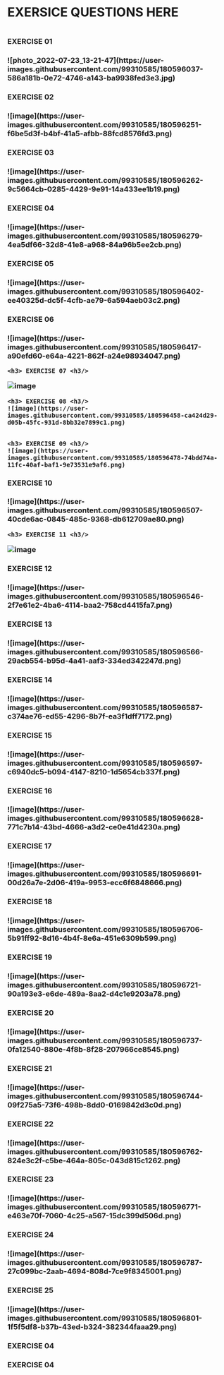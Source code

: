 <h1> EXERSICE QUESTIONS HERE <h1/>

  <h3> EXERCISE 01 <h3/>
  ![photo_2022-07-23_13-21-47](https://user-images.githubusercontent.com/99310585/180596037-586a181b-0e72-4746-a143-ba9938fed3e3.jpg)
    
 <h3> EXERCISE 02 <h3/>
  ![image](https://user-images.githubusercontent.com/99310585/180596251-f6be5d3f-b4bf-41a5-afbb-88fcd8576fd3.png)
   
     
 <h3> EXERCISE 03 <h3/>
  ![image](https://user-images.githubusercontent.com/99310585/180596262-9c5664cb-0285-4429-9e91-14a433ee1b19.png)
   
     
 <h3> EXERCISE 04 <h3/>
   ![image](https://user-images.githubusercontent.com/99310585/180596279-4ea5df66-32d8-41e8-a968-84a96b5ee2cb.png)
   
   <h3> EXERCISE 05 <h3/>
   ![image](https://user-images.githubusercontent.com/99310585/180596402-ee40325d-dc5f-4cfb-ae79-6a594aeb03c2.png)  
      
  <h3> EXERCISE 06 <h3/>   
   ![image](https://user-images.githubusercontent.com/99310585/180596417-a90efd60-e64a-4221-862f-a24e98934047.png)      
         
    <h3> EXERCISE 07 <h3/>
   ![image](https://user-images.githubusercontent.com/99310585/180596439-b2feb53c-5480-433e-8131-cf0b4688ae13.png)         
            
    <h3> EXERCISE 08 <h3/>
    ![image](https://user-images.githubusercontent.com/99310585/180596458-ca424d29-d05b-45fc-931d-8bb32e7899c1.png)
               
               
    <h3> EXERCISE 09 <h3/>
    ![image](https://user-images.githubusercontent.com/99310585/180596478-74bdd74a-11fc-40af-baf1-9e73531e9af6.png)              
                  
   <h3> EXERCISE 10 <h3/>
   ![image](https://user-images.githubusercontent.com/99310585/180596507-40cde6ac-0845-485c-9368-db612709ae80.png)                  
                     
                     
    <h3> EXERCISE 11 <h3/>
   ![image](https://user-images.githubusercontent.com/99310585/180596524-be222d51-036a-43a1-971a-5d6e773bacb4.png)                    
                       
   <h3> EXERCISE 12 <h3/>
   ![image](https://user-images.githubusercontent.com/99310585/180596546-2f7e61e2-4ba6-4114-baa2-758cd4415fa7.png)                       
                          
  <h3> EXERCISE 13 <h3/>
  ![image](https://user-images.githubusercontent.com/99310585/180596566-29acb554-b95d-4a41-aaf3-334ed342247d.png)
                           
                             
  <h3> EXERCISE 14 <h3/>
 ![image](https://user-images.githubusercontent.com/99310585/180596587-c374ae76-ed55-4296-8b7f-ea3f1dff7172.png)                               
                                
  <h3> EXERCISE 15 <h3/>
 ![image](https://user-images.githubusercontent.com/99310585/180596597-c6940dc5-b094-4147-8210-1d5654cb337f.png)                                  
                                   
  <h3> EXERCISE 16 <h3/>
  ![image](https://user-images.githubusercontent.com/99310585/180596628-771c7b14-43bd-4666-a3d2-ce0e41d4230a.png)
                                    
                                      
 <h3> EXERCISE 17 <h3/>
 ![image](https://user-images.githubusercontent.com/99310585/180596691-00d26a7e-2d06-419a-9953-ecc6f6848666.png)
                                                                              
 <h3> EXERCISE 18 <h3/>
 ![image](https://user-images.githubusercontent.com/99310585/180596706-5b91ff92-8d16-4b4f-8e6a-451e6309b599.png)                                           
                                            
 <h3> EXERCISE 19 <h3/>
 ![image](https://user-images.githubusercontent.com/99310585/180596721-90a193e3-e6de-489a-8aa2-d4c1e9203a78.png)                                              
                                               
 <h3> EXERCISE 20 <h3/>
 ![image](https://user-images.githubusercontent.com/99310585/180596737-0fa12540-880e-4f8b-8f28-207966ce8545.png)                                                 
                                                  
 <h3> EXERCISE 21 <h3/>
 ![image](https://user-images.githubusercontent.com/99310585/180596744-09f275a5-73f6-498b-8dd0-0169842d3c0d.png)
                                                    
                                                     
 <h3> EXERCISE 22 <h3/>
 ![image](https://user-images.githubusercontent.com/99310585/180596762-824e3c2f-c5be-464a-805c-043d815c1262.png)
                                                       
                                                        
 <h3> EXERCISE 23 <h3/>
 ![image](https://user-images.githubusercontent.com/99310585/180596771-e463e70f-7060-4c25-a567-15dc399d506d.png)
                                                          
                                                           
 <h3> EXERCISE 24 <h3/>
 ![image](https://user-images.githubusercontent.com/99310585/180596787-27c099bc-2aab-4694-808d-7ce9f8345001.png)
                                                             
                                                              
 <h3> EXERCISE 25 <h3/>
 ![image](https://user-images.githubusercontent.com/99310585/180596801-1f5f5df8-b37b-43ed-b324-382344faaa29.png)
                                                                

                                                                    
                                                                    
                                                                    
 <h3> EXERCISE 04 <h3/>
                                                                       
                                                                       
 <h3> EXERCISE 04 <h3/>
   
